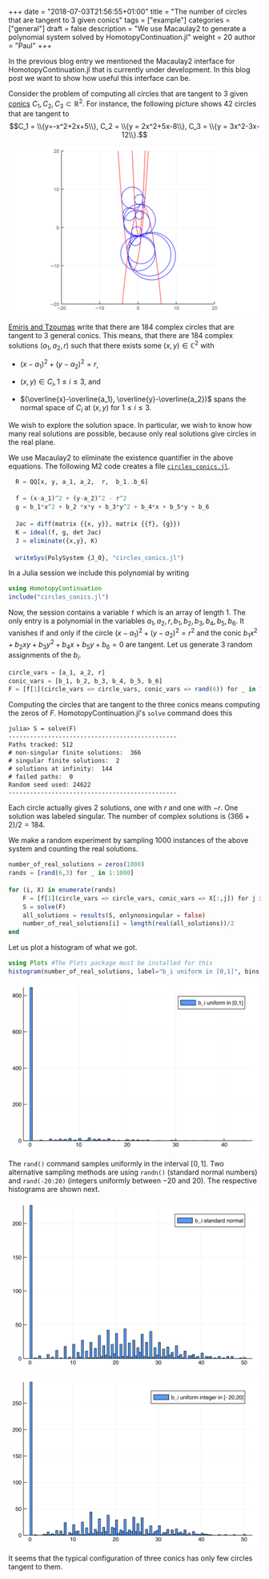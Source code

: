 +++
date = "2018-07-03T21:56:55+01:00"
title = "The number of circles that are tangent to 3 given conics"
tags = ["example"]
categories = ["general"]
draft = false
description = "We use Macaulay2 to generate a polynomial system solved by HomotopyContinuation.jl"
weight = 20
author = "Paul"
+++

In the previous blog entry we mentioned the Macaulay2 interface for HomotopyContinuation.jl that is currently under development. In this blog post we want to show how useful this interface can be.

Consider the problem of computing all circles that are tangent to 3 given [conics](https://en.wikipedia.org/wiki/Conic_section) $C_1,C_2,C_3 \subset \mathbb{R}^2$. For instance, the following picture shows 42 circles that are tangent to
 $$C_1 = \\{y=-x^2+2x+5\\}, C_2 = \\{y = 2x^2+5x-8\\}, C_3 = \\{y = 3x^2-3x-12\\}.$$

![img](/images/circles.png)


[Emiris and Tzoumas](http://www.win.tue.nl/EWCG2005/Proceedings/38.pdf) write that there are 184 complex circles that are tangent to 3 general conics. This means, that there are 184 complex solutions $(a_1,a_2,r)$ such that there exists some $(x,y)\in\mathbb{C}^2$ with

* $(x-a_1)^2 + (y-a_2)^2 = r$,

* $(x,y)\in C_i, 1\leq i\leq 3$, and

* $(\overline{x}-\overline{a_1}, \overline{y}-\overline{a_2})$ spans the normal space of $C_i$ at $(x,y)$ for $1\leq i\leq 3$.

We wish to explore the solution space. In particular, we wish to know how many real solutions are possible, because only real solutions give circles in the real plane.

We use Macaulay2 to eliminate the existence quantifier in the above equations. The following M2 code creates a file [`circles_conics.jl`](https://gist.github.com/saschatimme/ef2caedf03da9ebfbe908eb0a44aac4b).

```julia
  R = QQ[x, y, a_1, a_2,  r,  b_1..b_6]

  f = (x-a_1)^2 + (y-a_2)^2 - r^2
  g = b_1*x^2 + b_2 *x*y + b_3*y^2 + b_4*x + b_5*y + b_6

  Jac = diff(matrix {{x, y}}, matrix {{f}, {g}})
  K = ideal(f, g, det Jac)
  J = eliminate({x,y}, K)

  writeSys(PolySystem {J_0}, "circles_conics.jl")
```

In a Julia session we include this polynomial by writing

```julia
using HomotopyContinuation
include("circles_conics.jl")
```

Now, the session contains a variable `f` which is an array of length 1. The only entry is a polynomial in the variables $a_1,a_2,r, b_1,b_2,b_3,b_4,b_5,b_6$. It vanishes if and only if the circle $(x-a_1)^2 + (y-a_2)^2 = r^2$ and the conic $b_1x^2 + b_2 xy + b_3y^2 + b_4x + b_5y + b_6 = 0$ are tangent. Let us generate 3 random assignments of the $b_i$.
```julia
circle_vars = [a_1, a_2, r]
conic_vars = [b_1, b_2, b_3, b_4, b_5, b_6]
F = [f[1](circle_vars => circle_vars, conic_vars => rand(6)) for _ in 1:3]
```
Computing the circles that are tangent to the three conics means computing the zeros of $F$. HomotopyContinuation.jl's `solve` command does this

```julia-repl
julia> S = solve(F)
-----------------------------------------------
Paths tracked: 512
# non-singular finite solutions:  366
# singular finite solutions:  2
# solutions at infinity:  144
# failed paths:  0
Random seed used: 24622
-----------------------------------------------
```

Each circle actually gives 2 solutions, one with $r$ and one with $-r$. One solution was labeled singular. The number of complex solutions is $(366+2)/2=184$.

We make a random experiment by sampling 1000 instances of the above system and counting the real solutions.

```julia
number_of_real_solutions = zeros(1000)
rands = [rand(6,3) for _ in 1:1000]

for (i, X) in enumerate(rands)
    F = [f[1](circle_vars => circle_vars, conic_vars => X[:,j]) for j in 1:3]
    S = solve(F)
    all_solutions = results(S, onlynonsingular = false)
    number_of_real_solutions[i] = length(real(all_solutions))/2
end
```

Let us plot a histogram of what we got.

```julia
using Plots #The Plots package must be installed for this
histogram(number_of_real_solutions, label="b_i uniform in [0,1]", bins = 184)
```

![img](/images/hist1.png)

The `rand()` command samples uniformly in the interval $[0,1]$. Two alternative sampling methods are using `randn()` (standard normal numbers) and `rand(-20:20)` (integers uniformly between $-20$ and $20$). The respective histograms are shown next.

![img](/images/hist2.png)

![img](/images/hist3.png)

It seems that the typical configuration of three conics has only few circles tangent to them.
